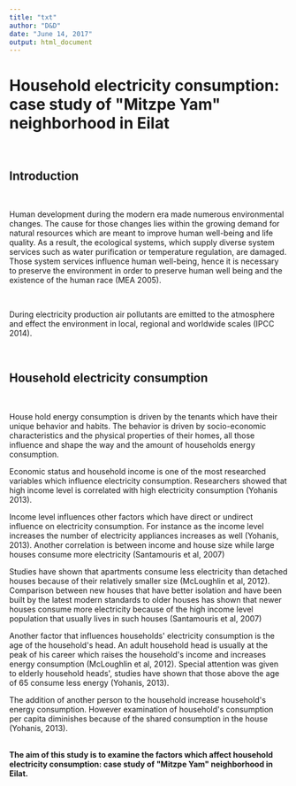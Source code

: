 ```yaml
---
title: "txt"
author: "D&D"
date: "June 14, 2017"
output: html_document
---
```



<h1> Household electricity consumption: case study of "Mitzpe Yam" neighborhood in Eilat   </h1>
</br> 

<h2>  Introduction  </h2>
</br>


<p>
Human development during the modern era made numerous environmental changes. The cause for those changes lies within the growing demand for natural resources which are meant to improve  human well-being and life quality. As a result,  the ecological systems, which supply diverse system services such as water purification or temperature regulation, are damaged. Those system services influence human well-being, hence it is necessary to preserve the environment in order to preserve human well being and the existence of the human race (MEA 2005).  
</p>  </br>
<p>
During electricity production air pollutants are emitted to the atmosphere and effect the environment in local, regional and worldwide scales (IPCC 2014). 
</p> </br> 

<h2>  Household electricity consumption  </h2> </br>
<p>
House hold energy consumption is driven by the tenants which have their unique behavior and habits. The behavior is driven by socio-economic characteristics and the physical properties of their homes, all those influence and shape the way and the amount of households energy consumption. 
</p>
<p>
Economic status and household income is one of the most researched variables which influence electricity consumption. Researchers showed that high income level is correlated with high electricity consumption (Yohanis 2013).  
 </br>
</p>

<p>
Income level influences other factors which have direct or undirect influence on electricity consumption. For instance as the income level increases the number of electricity appliances increases as well (Yohanis, 2013). Another correlation is between income and house size while large houses consume more electricity (Santamouris et al, 2007) 
</p>

<p>
Studies have shown that apartments consume less electricity than detached houses because of their relatively smaller size (McLoughlin et al, 2012). Comparison between new houses that have better isolation and have been built by the latest modern standards  to older houses has shown that newer houses consume more electricity because of the high income level population that usually lives in such houses (Santamouris et al, 2007)   
</p>

<p>
Another factor that influences households' electricity consumption is the age of the household's head. An adult household head is usually at the peak of his career which raises the household's income and increases energy consumption (McLoughlin et al, 2012). Special attention was given to elderly household heads', studies have shown that those above the age of 65 consume less energy (Yohanis, 2013).  
</p>


<p>
The addition of another person to the household increase household's energy consumption. However examination of household's consumption per capita diminishes  because of the shared consumption in the house (Yohanis, 2013).
</p>

</br>
<b> The aim of this study is to examine the factors which affect household electricity consumption: case study of "Mitzpe Yam" neighborhood in Eilat. </b>


